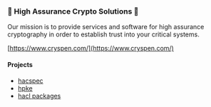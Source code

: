 ### 🔐 High Assurance Crypto Solutions 🤝

Our mission is to provide services and software for high assurance cryptography in order to establish trust into your critical systems.

[https://www.cryspen.com/](https://www.cryspen.com/)

#### Projects
- [hacspec](https://hacspec.org)
- [hpke](https://tech.cryspen.com/hpke-spec)
- [hacl packages](https://github.com/cryspen/hacl-packages)
